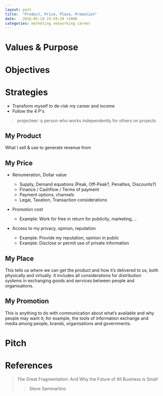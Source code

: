 ```yaml
---
layout: post
title:  "Product, Price, Place, Promotion"
date:   2016-05-19 23:59:39 +1000
categories: marketing networking career
---
```

# Values & Purpose


# Objectives

# Strategies

* Transform myself to de-risk my career and income
* Follow the 4 P's

>projecteer: a person who works independently for others on projects

## My Product

What I sell & use to generate revenue from

## My Price

* Renumeration, Dollar value
    * Supply, Demand equations (Peak, Off-Peak?, Penalties, Discounts?)
    * Finance / Cashflow / Terms of payment
    * Payment options, channels
    * Legal, Taxation, Transaction considerations

* Promotion cost 
    * Example: Work for free in return for publicity, marketing, ..

* Access to my privacy, opinion, reputation
    * Example: Provide my reputation, opinion in public
    * Example: Disclose or permit use of private information

## My Place

This tells us where we can get the product and how it’s delivered to us, both physically and virtually. It includes all considerations for distribution systems in exchanging goods and services between people and organisations.


## My Promotion 

This is anything to do with communication about what’s available and why people may want it; for example, the tools of information exchange and media among people, brands, organisations and governments.


# Pitch

# References

> The Great Fragmentation: And Why the Future of All Business is Small
>> Steve Sammartino
